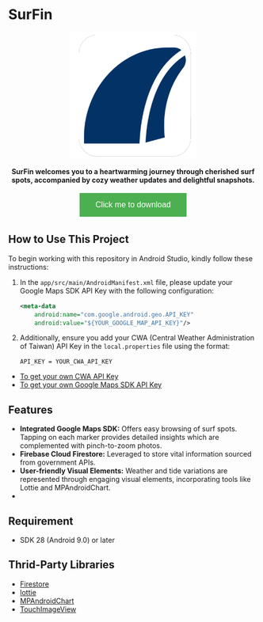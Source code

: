 # SurFin

<p align="center">
<img src="img_ref/surfin_square.png" width="256" height="256"/>
</p>

<p align="center">
  <b>
SurFin welcomes you to a heartwarming journey through cherished surf spots, accompanied by cozy weather updates and delightful snapshots.  </b> 

<p align="center"><a href="https://drive.google.com/file/d/1fNcjAQN6MoF56KwMzYYFkQtj4jvAloU_/view?usp=share_link">
<button style="background-color: #4CAF50; /* Green */
                 border: none;
                 color: white;
                 padding: 15px 32px;
                 text-align: center;
                 text-decoration: none;
                 display: inline-block;
                 font-size: 16px;
                 margin: 4px 2px;
                 transition-duration: 0.4s;
                 cursor: pointer;">
      Click me to download
    </button></a></p>

    
## How to Use This Project


To begin working with this repository in Android Studio, kindly follow these instructions:

1. In the `app/src/main/AndroidManifest.xml` file, please update your Google Maps SDK API Key with the following configuration:

    ```xml
    <meta-data
        android:name="com.google.android.geo.API_KEY"
        android:value="${YOUR_GOOGLE_MAP_API_KEY}"/>
    ```

2. Additionally, ensure you add your CWA (Central Weather Administration of Taiwan) API Key in the `local.properties` file using the format:

    ```
    API_KEY = YOUR_CWA_API_KEY
    ```


- [To get your own CWA API Key](https://opendata.cwa.gov.tw/userLogin)<br>
- [To get your own Google Maps SDK API Key]()<br>


## Features

- **Integrated Google Maps SDK:** Offers easy browsing of surf spots. Tapping on each marker provides detailed insights which are complemented with pinch-to-zoom photos.
- **Firebase Cloud Firestore:** Leveraged to store vital information sourced from government APIs.
- **User-friendly Visual Elements:** Weather and tide variations are represented through engaging visual elements, incorporating tools like Lottie and MPAndroidChart.
- 



## Requirement

- SDK 28 (Android 9.0) or later


## Thrid-Party Libraries
- [Firestore](https://firebase.google.com/products/firestore?gclid=Cj0KCQiA-qGNBhD3ARIsAO_o7ynVqh2xVTgG6WIKFSfdCN4x9lHJrit2kdCT99IfZPNxPPbbtPHr6qsaAv4lEALw_wcB&gclsrc=aw.ds)
- [lottie](https://lottiefiles.com)
- [MPAndroidChart](https://github.com/PhilJay/MPAndroidChart)
- [TouchImageView](https://github.com/MikeOrtiz/TouchImageView)
